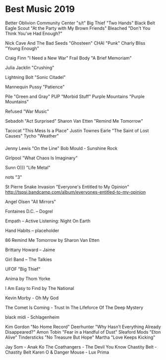 # Best Music 2019

Better Oblivion Community Center "s/t"
Big Thief "Two Hands"
Black Belt Eagle Scout "At the Party with My Brown Friends"
Bleached "Don't You Think You've Had Enough?"

Nick Cave And The Bad Seeds "Ghosteen"
CHAI "Punk"
Charly Bliss "Young Enough"

Craig Finn "I Need a New War"
Frail Body "A Brief Memoriam"

Julia Jacklin "Crushing"

Lightning Bolt "Sonic Citadel"

Mannequin Pussy "Patience"

Pile "Green and Gray"
PUP "Morbid Stuff"
Purple Mountains "Purple Mountains"

Refused "War Music"

Sebadoh "Act Surprised"
Sharon Van Etten "Remind Me Tomorrow"

Tacocat "This Mess Is a Place"
Justin Townes Earle "The Saint of Lost Causes"
Tycho "Weather"

#####

Jenny Lewis "On the Line"
Bob Mould - Sunshine Rock

Girlpool "What Chaos Is Imaginary"

Sunn O))) "Life Metal"

nots "3"

St Pierre Snake Invasion "Everyone's Entitled to My Opinion" http://tspsi.bandcamp.com/album/everyones-entitled-to-my-opinion

Angel Olsen "All Mirrors"

Fontaines D.C. – Dogrel

Empath – Active Listening: Night On Earth

Hand Habits – placeholder

86 Remind Me Tomorrow by Sharon Van Etten	

Brittany Howard – Jaime

Girl Band – The Talkies

UFOF "Big Thief"

Anima by Thom Yorke

I Am Easy to Find by The National

Kevin Morby - Oh My God

The Comet Is Coming - Trust In The Lifeforce Of The Deep Mystery

black midi - Schlagenheim

Kim Gordon "No Home Record"
Deerhunter "Why Hasn’t Everything Already Disappeared?"
Amon Tobin "Fear in a Handful of Dust"
Sleaford Mods "Eton Alive"
Tindersticks "No Treasure But Hope"
Martha "Love Keeps Kicking"

Jay Som - Anak Ko
The Coathangers - The Devil You Know
Chastity Belt - Chastity Belt
Karen O & Danger Mouse - Lux Prima
